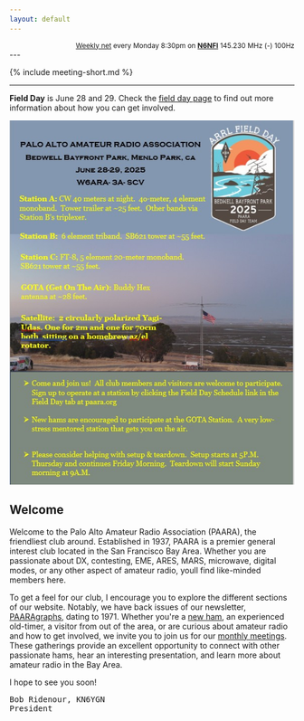 ```yaml
---
layout: default
---
```


<div style="text-align: right; font-size: 12px">
  <a href="/nets.html">Weekly net</a> every Monday 8:30pm on <b><a href="https://www.fars.k6ya.org/repeaters/n6nfi" target="_blank">N6NFI</a></b> 145.230 MHz (-) 100Hz
</div>
---

{% include meeting-short.md %}

---

**Field Day** is June 28 and 29. Check the [field day page](/fieldday.html) to find out more information about how you can get involved.

![fieldday](/fieldday/images/Field-Day-Flyer-2025.jpg)

## Welcome

Welcome to the Palo Alto Amateur Radio Association (PAARA), the friendliest club around.  Established in 1937, PAARA is a premier general interest club located in the San Francisco Bay Area.  Whether you are passionate about DX, contesting, EME, ARES, MARS, microwave, digital modes, or any other aspect of amateur radio, youll find like-minded members here.

To get a feel for our club, I encourage you to explore the different sections of our website.  Notably, we have back issues of our newsletter, [PAARAgraphs](newsletter.md), dating to 1971. Whether you're a [new ham](newham.md), an experienced old-timer, a visitor from out of the area, or are curious about amateur radio and how to get involved, we invite you to join us for our [monthly meetings](meetings.md).  These gatherings provide an excellent opportunity to connect with other passionate hams, hear an interesting presentation, and learn more about amateur radio in the Bay Area.

I hope to see you soon!

<pre>
Bob Ridenour, KN6YGN
President
</pre>
